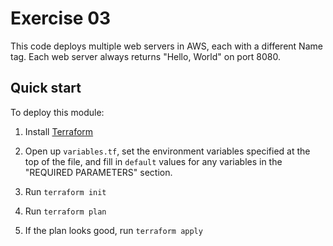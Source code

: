 # Exercise 03

This code deploys multiple web servers in AWS, each with a different Name tag. Each web server always returns "Hello, 
World" on port 8080.



## Quick start


To deploy this module:

1. Install [Terraform](https://www.terraform.io/)

1. Open up `variables.tf`, set the environment variables specified at the top of the file, and fill in `default` values for
   any variables in the "REQUIRED PARAMETERS" section.

1. Run `terraform init`

1. Run `terraform plan`

1. If the plan looks good, run `terraform apply`
